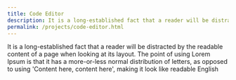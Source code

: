 ```yaml
---
title: Code Editor
description: It is a long-established fact that a reader will be distracted by the readable content of a page when looking at its layout. The point of using 
permalink: /projects/code-editor.html
---
```

It is a long-established fact that a reader will be distracted by the readable content of a page when looking at its layout. The point of using Lorem Ipsum is that it has a more-or-less normal distribution of letters, as opposed to using 'Content here, content here', making it look like readable English
